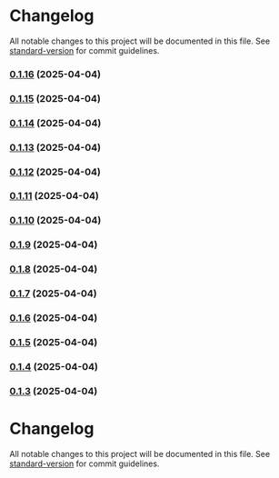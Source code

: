 # Changelog

All notable changes to this project will be documented in this file. See [standard-version](https://github.com/conventional-changelog/standard-version) for commit guidelines.

### [0.1.16](https://github.com/bluewave-labs/prism-design-system/compare/v0.1.15...v0.1.16) (2025-04-04)

### [0.1.15](https://github.com/bluewave-labs/prism-design-system/compare/v0.1.14...v0.1.15) (2025-04-04)

### [0.1.14](https://github.com/bluewave-labs/prism-design-system/compare/v0.1.13...v0.1.14) (2025-04-04)

### [0.1.13](https://github.com/bluewave-labs/prism-design-system/compare/v0.1.12...v0.1.13) (2025-04-04)

### [0.1.12](https://github.com/bluewave-labs/prism-design-system/compare/v0.1.11...v0.1.12) (2025-04-04)

### [0.1.11](https://github.com/bluewave-labs/prism-design-system/compare/v0.1.10...v0.1.11) (2025-04-04)

### [0.1.10](https://github.com/bluewave-labs/prism-design-system/compare/v0.1.9...v0.1.10) (2025-04-04)

### [0.1.9](https://github.com/bluewave-labs/prism-design-system/compare/v0.1.8...v0.1.9) (2025-04-04)

### [0.1.8](https://github.com/bluewave-labs/prism-design-system/compare/v0.1.7...v0.1.8) (2025-04-04)

### [0.1.7](https://github.com/bluewave-labs/prism-design-system/compare/v0.1.6...v0.1.7) (2025-04-04)

### [0.1.6](https://github.com/bluewave-labs/prism-design-system/compare/v0.1.5...v0.1.6) (2025-04-04)

### [0.1.5](https://github.com/bluewave-labs/prism-design-system/compare/v0.1.4...v0.1.5) (2025-04-04)

### [0.1.4](https://github.com/bluewave-labs/prism-design-system/compare/v0.1.3...v0.1.4) (2025-04-04)

### [0.1.3](https://github.com/bluewave-labs/prism-design-system/compare/v0.1.2...v0.1.3) (2025-04-04)

# Changelog

All notable changes to this project will be documented in this file. See [standard-version](https://github.com/conventional-changelog/standard-version) for commit guidelines.
